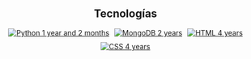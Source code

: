 <div align="center" style="margin: 30px 0;"><h2>Tecnologías</h2> <div style="display: flex; flex-wrap: wrap; justify-content: center; align-items: center; gap: 10px;"> <a href="https://www.python.org/"><img src="https://img.shields.io/badge/Python-1%20año%202%20meses-3776AB?style=for-the-badge&logo=python&logoColor=white" alt="Python 1 year and 2 months" /></a> <a href="https://www.mongodb.com/"><img src="https://img.shields.io/badge/MongoDB-2%20años-47A248?style=for-the-badge&logo=mongodb&logoColor=white" alt="MongoDB 2 years" /></a> <a href="https://developer.mozilla.org/en-US/docs/Web/HTML"><img src="https://img.shields.io/badge/HTML-4%20años-E34F26?style=for-the-badge&logo=html5&logoColor=white" alt="HTML 4 years" /></a> <a href="https://developer.mozilla.org/en-US/docs/Web/CSS"><img src="https://img.shields.io/badge/CSS-4%20años-1572B6?style=for-the-badge&logo=css3&logoColor=white" alt="CSS 4 years" /></a>
